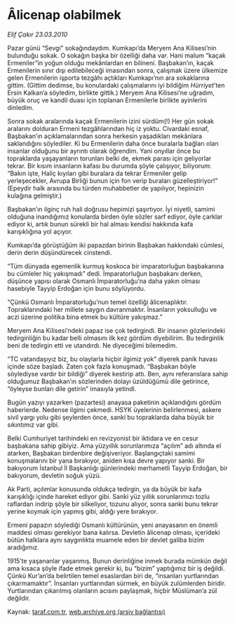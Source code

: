 # Âlicenap olabilmek

*Elif Çakır 23.03.2010*

<div class="yazi"><p>Pazar günü “Sevgi” sokağındaydım. Kumkapı’da Meryem Ana Kilisesi’nin bulunduğu sokak. O sokağın başka bir özelliği daha var. Hani malum “kaçak Ermeniler”in yoğun olduğu mekânlardan en bilineni. Başbakan’ın, kaçak Ermenilerin sınır dışı edilebileceği imasından sonra, çalışmak üzere ülkemize gelen Ermenilerin işporta tezgâhı açtıkları Kumkapı’nın ara sokaklarına gittim. (Gittim dedimse, bu konulardaki çalışmalarını iyi bildiğim <i>Hürriyet</i>’ten Ersin Kalkan’a söyledim, birlikte gittik.) Meryem Ana Kilisesi’ne uğradım, büyük oruç ve kandil duası için toplanan Ermenilerle birlikte ayinlerini dinledim.</p>
<p>Sonra sokak aralarında kaçak Ermenilerin izini sürdüm(!) Her gün sokak aralarını dolduran Ermeni tezgâhlarından hiç iz yoktu. Civardaki esnaf, Başbakan’ın açıklamalarından sonra herkesin yaşadıkları mekânlara saklandığını söylediler. Ki bu Ermenilerin daha önce buralarla bağları olan insanlar olduğunu bir ayrıntı olarak öğrendim. Yani onyıllar önce bu topraklarda yaşayanların torunları belki de, ekmek parası için geliyorlar tekrar. Bir kısım insanların kafası bu durumda şöyle çalışıyor, biliyorum: “Bakın işte, Haliç kıyıları gibi buralara da tekrar Ermeniler gelip yerleşecekler, Avrupa Birliği bunun için fon verip buraları güzelleştiriyor!” (Epeydir halk arasında bu türden muhabbetler de yapılıyor, hepinizin kulağına gelmiştir.)</p>
<p>Başbakan’ın ilginç ruh hali doğrusu hepimizi şaşırtıyor. İyi niyetli, samimi olduğuna inandığımız konularda birden öyle sözler sarf ediyor, öyle çarklar ediyor ki, artık bunun sürekli bir hal alması kendisi hakkında kafa karışıklığına yol açıyor.</p>
<p>Kumkapı’da görüştüğüm iki papazdan birinin Başbakan hakkındaki cümlesi, derin derin düşündürecek cinstendi.</p>
<p>“Tüm dünyada egemenlik kurmuş koskoca bir imparatorluğun başbakanına bu cümleler hiç yakışmadı” dedi. İmparatorluğun başbakanı derken, düşünce yapısı olarak Osmanlı İmparatorluğu’na daha yakın olması hasebiyle Tayyip Erdoğan için bunu söylüyordu. </p>
<p>“Çünkü Osmanlı İmparatorluğu’nun temel özelliği âlicenaplıktır. Topraklarındaki her millete saygın davranmaktır. İnsanların yoksulluğu ve aczi üzerine politika bina etmek bu kültüre yakışmaz.”</p>
<p>Meryem Ana Kilisesi’ndeki papaz ise çok tedirgindi. Bir insanın gözlerindeki tedirginliğin bu kadar belli olmasını ilk kez gördüm diyebilirim. Bu tedirginlik beni de tedirgin etti ve utandırdı. Ne diyeceğimi bilemedim.</p>
<p>“TC vatandaşıyız biz, bu olaylarla hiçbir ilgimiz yok” diyerek panik havası içinde söze başladı. Zaten çok fazla konuşmadı. “Başbakan böyle söylediyse vardır bir bildiği” diyerek kestirip attı. Ben, aynı referanslara sahip olduğumuz Başbakan’ın sözlerinden dolayı üzüldüğümü dile getirince, “öyleyse bunları dile getirin” imasıyla yetindi.</p>
<p>Bugün yazıyı yazarken (pazartesi) anayasa paketinin açıklandığını gördüm haberlerde. Nedense ilgimi çekmedi. HSYK üyelerinin belirlenmesi, askere sivil yargı yolu gibi şeylerden önce, sanki bu topraklarda daha büyük bir sıkıntımız var gibi. </p>
<p>Belki Cumhuriyet tarihindeki en revizyonist bir iktidara ve en cesur başbakana sahip gibiyiz. Ama yüzyıllık sorunlarımıza “açılım” adı altında el atarken, Başbakan birdenbire değişiveriyor. Başlangıçtaki samimi konuşmalarını bir yana bırakıyor, aniden kısa devre yapıyor sanki. Bir bakıyorum İstanbul İl Başkanlığı günlerindeki merhametli Tayyip Erdoğan, bir bakıyorum, devletin soğuk yüzü.</p>
<p>Ak Parti, açılımlar konusunda oldukça tedirgin, ya da büyük bir kafa karışıklığı içinde hareket ediyor gibi. Sanki yüz yıllık sorunlarımızı tozlu raflardan indirip şöyle bir silkeliyor, tozunu alıyor, sonra sanki bunu tekrar yerine koymak için yapmış gibi, aldığı yere bırakıyor.</p>
<p>Ermeni papazın söylediği Osmanlı kültürünün, yeni anayasanın en önemli maddesi olması gerekiyor bana kalırsa. Devletin âlicenap olması, içerideki bütün halklara aynı saygınlıkta muamele eden bir devlet galiba bizim aradığımız.</p>
<p>1915’te yaşananlar yaşanmış. Bunun derinliğine inmek burada mümkün değil ama kısaca şöyle ifade etmek gerekir ki, bu “bizim” yaptığımız bir iş değildi. Çünkü Kur’an’da belirtilen temel esaslardan biri de, “insanları yurtlarından çıkarmamaktır”. İnsanları yurtlarından sürmek, en büyük zulümlerden biridir. Yurtlarından çıkarılmış olanların acısını paylaşmak, hiçbir Müslüman’a zül değildir.</p></div>

Kaynak: [taraf.com.tr](http://www.taraf.com.tr:80/makale/10583.htm), [web.archive.org (arşiv bağlantısı)](http://web.archive.org/web/20100326141704/http://www.taraf.com.tr:80/makale/10583.htm)
